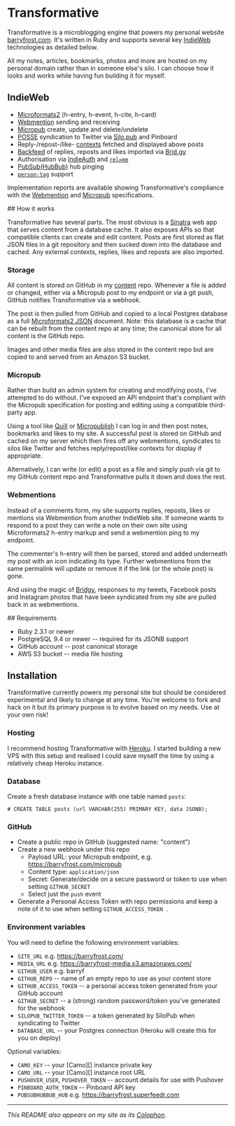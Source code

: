 # Transformative

Transformative is a microblogging engine that powers my personal website [barryfrost.com][bf]. It's written in Ruby and supports several key [IndieWeb][] technologies as detailed below.

All my notes, articles, bookmarks, photos and more are hosted on my personal domain rather than in someone else's silo. I can choose how it looks and works while having fun building it for myself.

## IndieWeb

- [Microformats2][] (h-entry, h-event, h-cite, h-card)
- [Webmention][] sending and receiving
- [Micropub][] create, update and delete/undelete
- [POSSE][] syndication to Twitter via [Silo.pub][silopub] and Pinboard
- Reply-/repost-/like- [contexts][] fetched and displayed above posts
- [Backfeed][] of replies, reposts and likes imported via [Brid.gy][bridgy]
- Authorisation via [IndieAuth][] and [`rel=me`][relme]
- [PubSub(HubBub)][pubsub] hub pinging
- [`person-tag`][persontag] support

Implementation reports are available showing Transformative's compliance with the [Webmention][wm-ir] and [Micropub][mp-ir] specifications.

## How it works

Transformative has several parts. The most obvious is a [Sinatra][] web app that serves content from a database cache. It also exposes APIs so that compatible clients can create and edit content. Posts are first stored as flat JSON files in a git repository and then sucked down into the database and cached. Any external contexts, replies, likes and reposts are also imported.

### Storage

All content is stored on GitHub in my [content][] repo. Whenever a file is added or changed, either via a Micropub post to my endpoint or via a git push, GitHub notifies Transformative via a webhook.

The post is then pulled from GitHub and copied to a local Postgres database as a full [Microformats2 JSON][mf2json] document. Note: this database is a cache that can be rebuilt from the content repo at any time; the canonical store for all content is the GitHub repo.

Images and other media files are also stored in the content repo but are copied to and served from an Amazon S3 bucket.

### Micropub

Rather than build an admin system for creating and modifying posts, I've attempted to do without. I've exposed an API endpoint that's compliant with the Micropub specification for posting and editing using a compatible third-party app.

Using a tool like [Quill][] or [Micropublish][] I can log in and then post notes, bookmarks and likes to my site. A successful post is stored on GitHub and cached on my server which then fires off any webmentions, syndicates to silos like Twitter and fetches reply/repost/like contexts for display if appropriate.

Alternatively, I can write (or edit) a post as a file and simply push via git to my GitHub content repo and Transformative pulls it down and does the rest.

### Webmentions

Instead of a comments form, my site supports replies, reposts, likes or mentions via Webmention from another IndieWeb site. If someone wants to respond to a post they can write a note on their own site using Microformats2 h-entry markup and send a webmention ping to my endpoint.

The commenter's h-entry will then be parsed, stored and added underneath my post with an icon indicating its type. Further webmentions from the same permalink will update or remove it if the link (or the whole post) is gone.

And using the magic of [Bridgy][], responses to my tweets, Facebook posts and Instagram photos that have been syndicated from my site are pulled back in as webmentions.

## Requirements

- Ruby 2.3.1 or newer
- PostgreSQL 9.4 or newer -- required for its JSONB support
- GitHub account -- post canonical storage
- AWS S3 bucket -- media file hosting

## Installation

Transformative currently powers my personal site but should be considered experimental and likely to change at any time. You're welcome to fork and hack on it but its primary purpose is to evolve based on my needs. Use at your own risk!

### Hosting

I recommend hosting Transformative with [Heroku][]. I started building a new VPS with this setup and realised I could save myself the time by using a relatively cheap Heroku instance.

### Database

Create a fresh database instance with one table named `posts`:

```
# CREATE TABLE posts (url VARCHAR(255) PRIMARY KEY, data JSONB);
```

### GitHub

- Create a public repo in GitHub (suggested name: "content")
- Create a new webhook under this repo
    - Payload URL: your Micropub endpoint, e.g. https://barryfrost.com/micropub
    - Content type: `application/json`
    - Secret: Generate/decide on a secure password or token to use when setting `GITHUB_SECRET`
    - Select just the `push` event
- Generate a Personal Access Token with repo permissions and keep a note of it to use when setting `GITHUB_ACCESS_TOKEN `.

### Environment variables

You will need to define the following environment variables:

- `SITE_URL` e.g. https://barryfrost.com/
- `MEDIA_URL` e.g. https://barryfrost-media.s3.amazonaws.com/
- `GITHUB_USER` e.g. barryf
- `GITHUB_REPO` -- name of an empty repo to use as your content store
- `GITHUB_ACCESS_TOKEN` -- a personal access token generated from your GitHub account
- `GITHUB_SECRET` -- a (strong) random password/token you've generated for the webhook
- `SILOPUB_TWITTER_TOKEN` -- a token generated by SiloPub when syndicating to Twitter
- `DATABASE_URL` -- your Postgres connection (Heroku will create this for you on deploy)

Optional variables:

- `CAMO_KEY` -- your [Camo][] instance private key
- `CAMO_URL` -- your [Camo][] instance root URL
- `PUSHOVER_USER`, `PUSHOVER_TOKEN` -- account details for use with Pushover
- `PINBOARD_AUTH_TOKEN` -- Pinboard API key
- `PUBSUBHUBBUB_HUB` e.g. https://barryfrost.superfeedr.com

---

_This README also appears on my site as its [Colophon][]._

[bf]: https://barryfrost.com
[indieweb]: https://indieweb.org
[microformats2]: http://microformats.org/wiki/microformats2
[webmention]: https://webmention.net
[micropub]: https://micropub.net
[backfeed]: http://indieweb.org/backfeed
[posse]: http://indieweb.org/POSSE
[silopub]: https://silo.pub
[contexts]: http://indieweb.org/reply-context
[indieauth]: https://indieauth.com
[relme]: http://indieweb.org/rel-me
[pubsub]: http://indieweb.org/pubsub
[persontag]: http://indieweb.org/person-tag
[wm-ir]: https://github.com/w3c/webmention/blob/master/implementation-reports/transformative.md
[mp-ir]: https://micropub.rocks/implementation-report/server/30/Qr4kVp0CSxFGY9Zfpsfh
[sinatra]: sinatrarb.com
[content]: https://github.com/barryf/content
[mf2json]: http://microformats.org/wiki/microformats2-parsing
[quill]: https://quill.p3k.io
[micropublish]: https://micropublish.net
[bridgy]: https://brid.gy
[heroku]: https://www.heroku.com
[colophon]: https://barryfrost.com/2016/11/colophon
